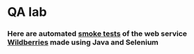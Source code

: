 # QA lab

### Here are automated [smoke tests](https://github.com/artem-rodionov/QA_lab/blob/main/src/test/java/SmokeTest.java) of the web service [Wildberries](https://www.wildberries.ru/) made using Java and Selenium
